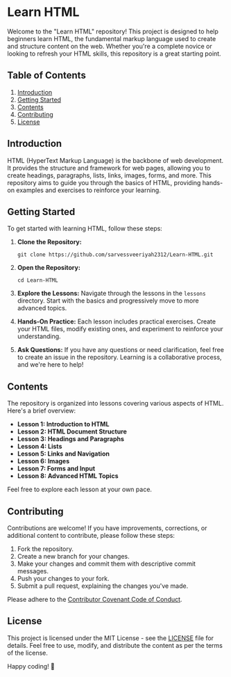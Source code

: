 # Learn HTML

Welcome to the "Learn HTML" repository! This project is designed to help beginners learn HTML, the fundamental markup language used to create and structure content on the web. Whether you're a complete novice or looking to refresh your HTML skills, this repository is a great starting point.

## Table of Contents

1. [Introduction](#introduction)
2. [Getting Started](#getting-started)
3. [Contents](#contents)
4. [Contributing](#contributing)
5. [License](#license)

## Introduction

HTML (HyperText Markup Language) is the backbone of web development. It provides the structure and framework for web pages, allowing you to create headings, paragraphs, lists, links, images, forms, and more. This repository aims to guide you through the basics of HTML, providing hands-on examples and exercises to reinforce your learning.

## Getting Started

To get started with learning HTML, follow these steps:

1. **Clone the Repository:**
   ```
   git clone https://github.com/sarvessveeriyah2312/Learn-HTML.git
   ```

2. **Open the Repository:**
   ```
   cd Learn-HTML
   ```

3. **Explore the Lessons:**
   Navigate through the lessons in the `lessons` directory. Start with the basics and progressively move to more advanced topics.

4. **Hands-On Practice:**
   Each lesson includes practical exercises. Create your HTML files, modify existing ones, and experiment to reinforce your understanding.

5. **Ask Questions:**
   If you have any questions or need clarification, feel free to create an issue in the repository. Learning is a collaborative process, and we're here to help!

## Contents

The repository is organized into lessons covering various aspects of HTML. Here's a brief overview:

- **Lesson 1: Introduction to HTML**
- **Lesson 2: HTML Document Structure**
- **Lesson 3: Headings and Paragraphs**
- **Lesson 4: Lists**
- **Lesson 5: Links and Navigation**
- **Lesson 6: Images**
- **Lesson 7: Forms and Input**
- **Lesson 8: Advanced HTML Topics**

Feel free to explore each lesson at your own pace.

## Contributing

Contributions are welcome! If you have improvements, corrections, or additional content to contribute, please follow these steps:

1. Fork the repository.
2. Create a new branch for your changes.
3. Make your changes and commit them with descriptive commit messages.
4. Push your changes to your fork.
5. Submit a pull request, explaining the changes you've made.

Please adhere to the [Contributor Covenant Code of Conduct](CODE_OF_CONDUCT.md).

## License

This project is licensed under the MIT License - see the [LICENSE](LICENSE) file for details. Feel free to use, modify, and distribute the content as per the terms of the license.

Happy coding! 🚀